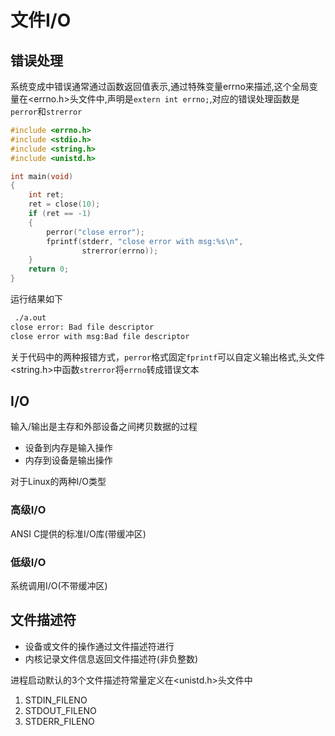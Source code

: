 # 文件I/O

## 错误处理

系统变成中错误通常通过函数返回值表示,通过特殊变量errno来描述,这个全局变量在<errno.h>头文件中,声明是`extern int errno;`,对应的错误处理函数是`perror`和`strerror`

```cpp
#include <errno.h>
#include <stdio.h>
#include <string.h>
#include <unistd.h>

int main(void)
{
    int ret;
    ret = close(10);
    if (ret == -1)
    {
        perror("close error");
        fprintf(stderr, "close error with msg:%s\n",
                strerror(errno));
    }
    return 0;
}
```

运行结果如下

```bash
 ./a.out 
close error: Bad file descriptor
close error with msg:Bad file descriptor
```

关于代码中的两种报错方式，`perror`格式固定`fprintf`可以自定义输出格式,头文件<string.h>中函数`strerror`将`errno`转成错误文本

## I/O

输入/输出是主存和外部设备之间拷贝数据的过程
* 设备到内存是输入操作
* 内存到设备是输出操作

对于Linux的两种I/O类型

### 高级I/O

ANSI C提供的标准I/O库(带缓冲区)

### 低级I/O

系统调用I/O(不带缓冲区)

## 文件描述符

* 设备或文件的操作通过文件描述符进行
* 内核记录文件信息返回文件描述符(非负整数)

进程启动默认的3个文件描述符常量定义在<unistd.h>头文件中

1. STDIN_FILENO
2. STDOUT_FILENO
3. STDERR_FILENO

